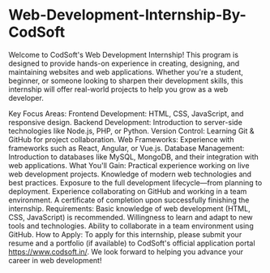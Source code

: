 # Web-Development-Internship-By-CodSoft
Welcome to CodSoft's Web Development Internship! This program is designed to provide hands-on experience in creating, designing, and maintaining websites and web applications. Whether you're a student, beginner, or someone looking to sharpen their development skills, this internship will offer real-world projects to help you grow as a web developer.

Key Focus Areas:
Frontend Development: HTML, CSS, JavaScript, and responsive design.
Backend Development: Introduction to server-side technologies like Node.js, PHP, or Python.
Version Control: Learning Git & GitHub for project collaboration.
Web Frameworks: Experience with frameworks such as React, Angular, or Vue.js.
Database Management: Introduction to databases like MySQL, MongoDB, and their integration with web applications.
What You'll Gain:
Practical experience working on live web development projects.
Knowledge of modern web technologies and best practices.
Exposure to the full development lifecycle—from planning to deployment.
Experience collaborating on GitHub and working in a team environment.
A certificate of completion upon successfully finishing the internship.
Requirements:
Basic knowledge of web development (HTML, CSS, JavaScript) is recommended.
Willingness to learn and adapt to new tools and technologies.
Ability to collaborate in a team environment using GitHub.
How to Apply:
To apply for this internship, please submit your resume and a portfolio (if available) to CodSoft's official application portal https://www.codsoft.in/. We look forward to helping you advance your career in web development!
